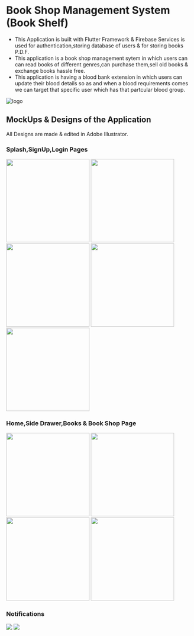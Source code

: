 # Book Shop Management System (Book Shelf)

* This Application is built with Flutter Framework & Firebase Services is used for authentication,storing database of users & for storing books P.D.F.
* This application is a book shop management sytem in which users can can read books of different genres,can purchase them,sell old books & exchange books hassle free.
* This application is having a blood bank extension in which users can update their blood details so as and when a blood requirements comes we can target that specific user which has that partcular blood group.  

![logo](https://user-images.githubusercontent.com/59786443/121806819-0a3ae480-cc6f-11eb-9cf8-37010ea43dbe.png)


## MockUps & Designs of the Application 

All Designs are made & edited in Adobe Illustrator.

### Splash,SignUp,Login Pages

<p float="left">
  <img src="https://user-images.githubusercontent.com/59786443/121807040-15dadb00-cc70-11eb-8f5e-d202b2f40cdf.png" width="225" />
  <img src="https://user-images.githubusercontent.com/59786443/121806816-07d88a80-cc6f-11eb-9632-ae442a71c8af.gif" width="225" /> 
  <img src="https://user-images.githubusercontent.com/59786443/121807118-79650880-cc70-11eb-9aa2-afb0071e981c.png" width="225" />
  <img src="https://user-images.githubusercontent.com/59786443/121807004-dd3b0180-cc6f-11eb-86ea-1bb4e7435659.png" width="225" />
  <img src="https://user-images.githubusercontent.com/59786443/121806980-cac0c800-cc6f-11eb-83b0-93360b0a341c.png" width="225" />
</p>

### Home,Side Drawer,Books & Book Shop Page

<p float="left">
  <img src="https://user-images.githubusercontent.com/59786443/121806744-c9db6680-cc6e-11eb-92f9-b3579b9e7c05.png" width="225" />
  <img src="https://user-images.githubusercontent.com/59786443/121806768-d8c21900-cc6e-11eb-89e5-19426c5bd52d.png" width="225" /> 
  <img src="https://user-images.githubusercontent.com/59786443/121806733-b8925a00-cc6e-11eb-8f66-4134ce326ca2.png" width="225" />
  <img src="https://user-images.githubusercontent.com/59786443/121806829-11fa8900-cc6f-11eb-97e7-bd267dd5a194.png" width="225" />
  </p>

### Notifications

<p float="left">
  <img src="https://user-images.githubusercontent.com/59786443/121806820-0ad37b00-cc6f-11eb-98bc-8dd76f667818.gif" />
  <img src="https://user-images.githubusercontent.com/59786443/121808047-72d89000-cc74-11eb-9bd6-8a9e29b400e2.gif" />
  </p>
